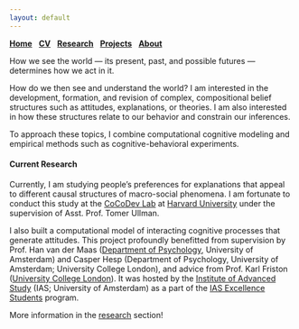 ```yaml
---
layout: default
---
```


[__Home__](./) &nbsp; [__CV__](./cv.md) &nbsp; [__Research__](./research.md) &nbsp; [__Projects__](./projects.md) &nbsp; [__About__](./about.md)
<!-- [__Home__](./). [CV](./assets/files/CV.pdf). [Research](./research.md). [Projects](./projects.md). [About](./about.md). -->

How we see the world — its present, past, and possible futures — determines how we act in it. 

How do we then see and understand the world? I am interested in the development, formation, and revision of complex, compositional belief structures such as attitudes, explanations, or theories. I am also interested in how these structures relate to our behavior and constrain our inferences.

To approach these topics, I combine computational cognitive modeling and empirical methods such as cognitive-behavioral experiments. 

#### Current Research

Currently, I am studying people’s preferences for explanations that appeal to different causal structures of macro-social phenomena. I am fortunate to conduct this study at the [CoCoDev Lab](https://cocodev.org/) at [Harvard University](https://psychology.fas.harvard.edu/cognition-brain-behavior) under the supervision of Asst. Prof. Tomer Ullman.

I also built a computational model of interacting cognitive processes that generate attitudes. This project profoundly benefitted from supervision by Prof. Han van der Maas ([Department of Psychology](https://psyres.uva.nl/content/research-groups/programme-group-psychological-methods/programme-group-psychological-methods.html), University of Amsterdam) and Casper Hesp (Department of Psychology, University of Amsterdam; University College London), and advice from Prof. Karl Friston ([University College London](https://www.fil.ion.ucl.ac.uk/team/theoretical-neurobiology-team/)). It was hosted by the [Institute of Advanced Study](https://ias.uva.nl/) (IAS; University of Amsterdam) as a part of the [IAS Excellence Students](https://ias.uva.nl/content/news/2020/01/ias-excellence-students-2020-selected.html) program.

More information in the [research](./research.md) section!

<!--My current research combines tools in econometrics, machine learning and leverages unstructured data (e.g., video, text, map and network) to optimize marketing decisions and answer questions of general interest in social sciences. I’m also interested in understanding consumer behaviors through the lens of basic psychological and neurological principles.
One stream of my current work focuses on combining machine learning and adaptive experimentation to personalize marketing interventions. Another one centers on extracting insights from unstructured data such as video (images, audios and text), map and network in observational studies. I'm also interested in understanding consumer behaviors through the lens of basic economic and psychological principles. 
(e.g., video, text, map and network)
My current research focuses on optimizing managerial decisions such as advertising, pricing and targeting by developing algorithmic products that turn big unstructured data into actionable insights. 
-->


<!--
![Octocat](https://github.githubassets.com/images/icons/emoji/octocat.png)
and [Paramveer Dhillon](https://www.si.umich.edu/people/paramveer-dhillon) (University of Michigan School of Information).
-->
